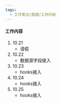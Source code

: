 ```yaml
---
tags:
  - 工作笔记/鼎捷/工作内容
---
```

#### 工作内容
1. 10.21
	- 请假
2. 10.22
	- 数据源字段接入
3. 10.23
	- hooks接入
4. 10.24
	- hooks接入
5. 10.25
	- hooks接入